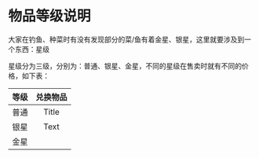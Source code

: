 # 物品等级说明
大家在钓鱼、种菜时有没有发现部分的菜/鱼有着金星、银星，这里就要涉及到一个东西：星级

星级分为三级，分别为：普通、银星、金星，不同的星级在售卖时就有不同的价格，如下表：

|     等级     |   兑换物品   |
|   :----:    |   :----:    |
|    普通      | Title       |
|    银星      | Text        |
|    金星      |